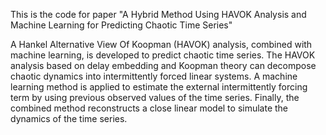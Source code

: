 
This is the code for paper "A Hybrid Method Using HAVOK Analysis and Machine Learning for Predicting Chaotic Time Series"

A Hankel Alternative View Of Koopman (HAVOK) analysis, combined with machine learning, is developed to predict chaotic time series. The HAVOK analysis based on delay embedding and Koopman theory can decompose chaotic dynamics into intermittently forced linear systems. A machine learning method is applied to estimate the external intermittently forcing term by using previous observed values of the time series. Finally, the combined method reconstructs a close linear model to simulate the dynamics of the time series. 

